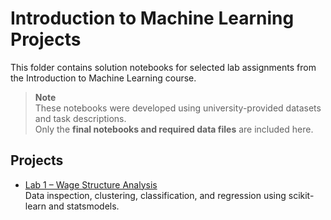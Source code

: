 # Introduction to Machine Learning Projects

This folder contains solution notebooks for selected lab assignments from the Introduction to Machine Learning course.

> **Note**  
> These notebooks were developed using university-provided datasets and task descriptions.  
> Only the **final notebooks and required data files** are included here.

## Projects

- [Lab 1 – Wage Structure Analysis](Earnings/README.md)  
  Data inspection, clustering, classification, and regression using scikit-learn and statsmodels.
